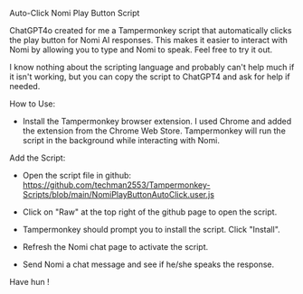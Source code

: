 Auto-Click Nomi Play Button Script


ChatGPT4o created for me a Tampermonkey script that automatically clicks the play button for Nomi AI responses. This makes it easier to interact with Nomi by allowing you to type and Nomi to speak.  Feel free to try it out.  

I know nothing about the scripting language and probably can't help much if it isn't working, but you can copy the script to ChatGPT4 and ask for help if needed.


How to Use:

-  Install the Tampermonkey browser extension.  I used Chrome and added the extension from the Chrome Web Store.  Tampermonkey will run the script in the background while interacting with Nomi.


Add the Script:

-  Open the script file in github:    https://github.com/techman2553/Tampermonkey-Scripts/blob/main/NomiPlayButtonAutoClick.user.js

-  Click on "Raw" at the top right of the github page to open the script.

-  Tampermonkey should prompt you to install the script. Click "Install".

-  Refresh the Nomi chat page to activate the script.

-  Send Nomi a chat message and see if he/she speaks the response.

Have hun !
